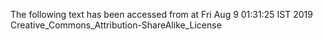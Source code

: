 The following text has been accessed from at Fri Aug 9 01:31:25 IST 2019
Creative_Commons_Attribution-ShareAlike_License
